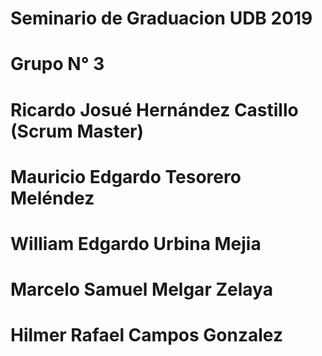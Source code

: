 # Seminario de Graduacion UDB 2019
# Grupo N° 3
#
# Ricardo Josué Hernández Castillo (Scrum Master)
# Mauricio Edgardo Tesorero Meléndez
# William Edgardo Urbina Mejia
# Marcelo Samuel Melgar Zelaya
# Hilmer Rafael Campos Gonzalez

